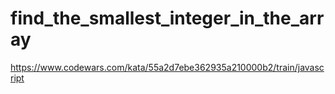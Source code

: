 # find_the_smallest_integer_in_the_array

https://www.codewars.com/kata/55a2d7ebe362935a210000b2/train/javascript
